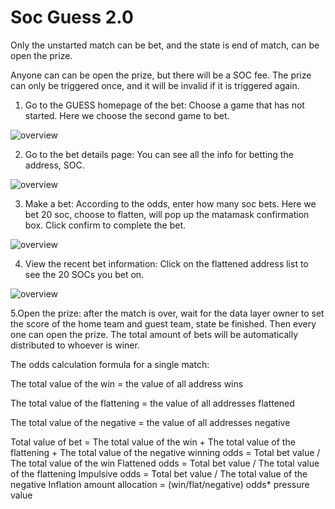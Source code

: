 # Soc Guess 2.0
Only the unstarted match can be bet, and the state is end of match, can be open the prize.

Anyone can can be open the prize, but there will be a SOC fee. The prize can only be triggered once, and it will be invalid if it is triggered again.



1. Go to the GUESS homepage of the bet: Choose a game that has not started. Here we choose the second game to bet.

![overview](\imgs\soc_guess_1.png)

2. Go to the bet details page: You can see all the info for betting the address, SOC.

![overview](\imgs\soc_guess_2.png)

3. Make a bet: According to the odds, enter how many soc bets. Here we bet 20 soc, choose to flatten, will pop up the matamask confirmation box. Click confirm to complete the bet.

![overview](\imgs\soc_guess_3.png)

4. View the recent bet information: Click on the flattened address list to see the 20 SOCs you bet on.

![overview](\imgs\soc_guess_4.png)


5.Open the prize: after the match is over, wait for the data layer owner to set the score of the home team and guest team, state be finished. Then every one can open the prize. The total amount of bets will be automatically distributed to whoever is winer.


The odds calculation formula for a single match:

The total value of the win = the value of all address wins

The total value of the flattening = the value of all addresses flattened

The total value of the negative = the value of all addresses negative

Total value of bet = The total value of the win + The total value of the flattening + The total value of the negative
winning odds  = Total bet value / The total value of the win
Flattened odds = Total bet value / The total value of the flattening
Impulsive odds = Total bet value / The total value of the negative
Inflation amount allocation = (win/flat/negative) odds* pressure value

